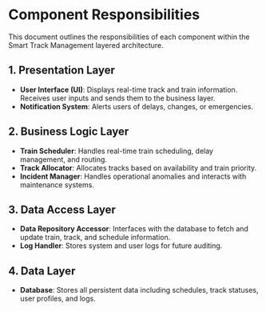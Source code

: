 
# Component Responsibilities

This document outlines the responsibilities of each component within the Smart Track Management layered architecture.

## 1. Presentation Layer
- **User Interface (UI)**: Displays real-time track and train information. Receives user inputs and sends them to the business layer.
- **Notification System**: Alerts users of delays, changes, or emergencies.

## 2. Business Logic Layer
- **Train Scheduler**: Handles real-time train scheduling, delay management, and routing.
- **Track Allocator**: Allocates tracks based on availability and train priority.
- **Incident Manager**: Handles operational anomalies and interacts with maintenance systems.

## 3. Data Access Layer
- **Data Repository Accessor**: Interfaces with the database to fetch and update train, track, and schedule information.
- **Log Handler**: Stores system and user logs for future auditing.

## 4. Data Layer
- **Database**: Stores all persistent data including schedules, track statuses, user profiles, and logs.
